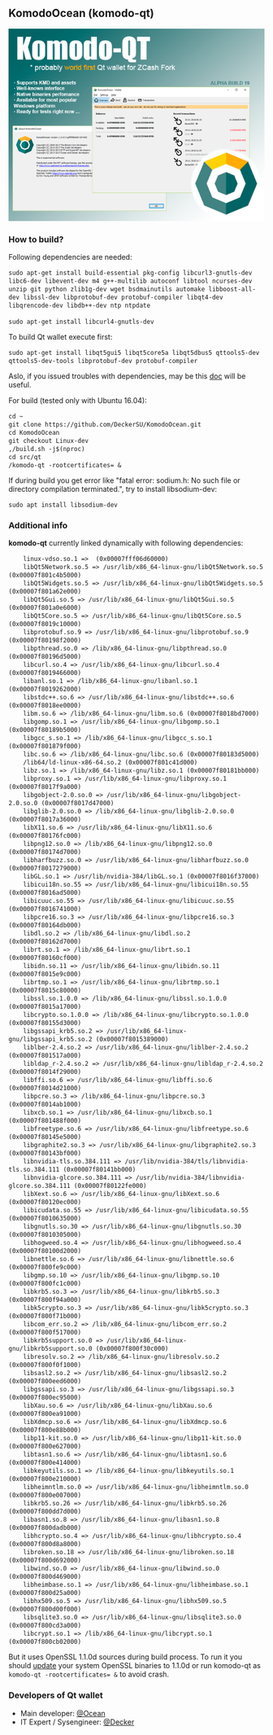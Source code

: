 ## KomodoOcean (komodo-qt) ##

![](https://github.com/DeckerSU/komodo-qt/raw/master/images/image00.png)

### How to build? ###

Following dependencies are needed:

```
sudo apt-get install build-essential pkg-config libcurl3-gnutls-dev libc6-dev libevent-dev m4 g++-multilib autoconf libtool ncurses-dev unzip git python zlib1g-dev wget bsdmainutils automake libboost-all-dev libssl-dev libprotobuf-dev protobuf-compiler libqt4-dev libqrencode-dev libdb++-dev ntp ntpdate

sudo apt-get install libcurl4-gnutls-dev 
```

To build Qt wallet execute first:

```
sudo apt-get install libqt5gui5 libqt5core5a libqt5dbus5 qttools5-dev qttools5-dev-tools libprotobuf-dev protobuf-compiler
```

Aslo, if you issued troubles with dependencies, may be this [doc](https://github.com/bitcoin/bitcoin/blob/master/doc/build-unix.md) will be useful.

For build (tested only with Ubuntu 16.04):

```
cd ~
git clone https://github.com/DeckerSU/KomodoOcean.git
cd KomodoOcean
git checkout Linux-dev
,/build.sh -j$(nproc)
cd src/qt
/komodo-qt -rootcertificates= &
```

If during build you get error like "fatal error: sodium.h: No such file or directory compilation terminated.", try to install libsodium-dev:

```
sudo apt install libsodium-dev
```

### Additional info ###

**komodo-qt** currently linked dynamically with following dependencies:

```
	linux-vdso.so.1 =>  (0x00007fff06d60000)
	libQt5Network.so.5 => /usr/lib/x86_64-linux-gnu/libQt5Network.so.5 (0x00007f801c4b5000)
	libQt5Widgets.so.5 => /usr/lib/x86_64-linux-gnu/libQt5Widgets.so.5 (0x00007f801a62e000)
	libQt5Gui.so.5 => /usr/lib/x86_64-linux-gnu/libQt5Gui.so.5 (0x00007f801a0e6000)
	libQt5Core.so.5 => /usr/lib/x86_64-linux-gnu/libQt5Core.so.5 (0x00007f8019c10000)
	libprotobuf.so.9 => /usr/lib/x86_64-linux-gnu/libprotobuf.so.9 (0x00007f80198f2000)
	libpthread.so.0 => /lib/x86_64-linux-gnu/libpthread.so.0 (0x00007f80196d5000)
	libcurl.so.4 => /usr/lib/x86_64-linux-gnu/libcurl.so.4 (0x00007f8019466000)
	libanl.so.1 => /lib/x86_64-linux-gnu/libanl.so.1 (0x00007f8019262000)
	libstdc++.so.6 => /usr/lib/x86_64-linux-gnu/libstdc++.so.6 (0x00007f8018ee0000)
	libm.so.6 => /lib/x86_64-linux-gnu/libm.so.6 (0x00007f8018bd7000)
	libgomp.so.1 => /usr/lib/x86_64-linux-gnu/libgomp.so.1 (0x00007f80189b5000)
	libgcc_s.so.1 => /lib/x86_64-linux-gnu/libgcc_s.so.1 (0x00007f801879f000)
	libc.so.6 => /lib/x86_64-linux-gnu/libc.so.6 (0x00007f80183d5000)
	/lib64/ld-linux-x86-64.so.2 (0x00007f801c41d000)
	libz.so.1 => /lib/x86_64-linux-gnu/libz.so.1 (0x00007f80181bb000)
	libproxy.so.1 => /usr/lib/x86_64-linux-gnu/libproxy.so.1 (0x00007f8017f9a000)
	libgobject-2.0.so.0 => /usr/lib/x86_64-linux-gnu/libgobject-2.0.so.0 (0x00007f8017d47000)
	libglib-2.0.so.0 => /lib/x86_64-linux-gnu/libglib-2.0.so.0 (0x00007f8017a36000)
	libX11.so.6 => /usr/lib/x86_64-linux-gnu/libX11.so.6 (0x00007f80176fc000)
	libpng12.so.0 => /lib/x86_64-linux-gnu/libpng12.so.0 (0x00007f80174d7000)
	libharfbuzz.so.0 => /usr/lib/x86_64-linux-gnu/libharfbuzz.so.0 (0x00007f8017279000)
	libGL.so.1 => /usr/lib/nvidia-384/libGL.so.1 (0x00007f8016f37000)
	libicui18n.so.55 => /usr/lib/x86_64-linux-gnu/libicui18n.so.55 (0x00007f8016ad5000)
	libicuuc.so.55 => /usr/lib/x86_64-linux-gnu/libicuuc.so.55 (0x00007f8016741000)
	libpcre16.so.3 => /usr/lib/x86_64-linux-gnu/libpcre16.so.3 (0x00007f80164db000)
	libdl.so.2 => /lib/x86_64-linux-gnu/libdl.so.2 (0x00007f80162d7000)
	librt.so.1 => /lib/x86_64-linux-gnu/librt.so.1 (0x00007f80160cf000)
	libidn.so.11 => /usr/lib/x86_64-linux-gnu/libidn.so.11 (0x00007f8015e9c000)
	librtmp.so.1 => /usr/lib/x86_64-linux-gnu/librtmp.so.1 (0x00007f8015c80000)
	libssl.so.1.0.0 => /lib/x86_64-linux-gnu/libssl.so.1.0.0 (0x00007f8015a17000)
	libcrypto.so.1.0.0 => /lib/x86_64-linux-gnu/libcrypto.so.1.0.0 (0x00007f80155d3000)
	libgssapi_krb5.so.2 => /usr/lib/x86_64-linux-gnu/libgssapi_krb5.so.2 (0x00007f8015389000)
	liblber-2.4.so.2 => /usr/lib/x86_64-linux-gnu/liblber-2.4.so.2 (0x00007f801517a000)
	libldap_r-2.4.so.2 => /usr/lib/x86_64-linux-gnu/libldap_r-2.4.so.2 (0x00007f8014f29000)
	libffi.so.6 => /usr/lib/x86_64-linux-gnu/libffi.so.6 (0x00007f8014d21000)
	libpcre.so.3 => /lib/x86_64-linux-gnu/libpcre.so.3 (0x00007f8014ab1000)
	libxcb.so.1 => /usr/lib/x86_64-linux-gnu/libxcb.so.1 (0x00007f801488f000)
	libfreetype.so.6 => /usr/lib/x86_64-linux-gnu/libfreetype.so.6 (0x00007f80145e5000)
	libgraphite2.so.3 => /usr/lib/x86_64-linux-gnu/libgraphite2.so.3 (0x00007f80143bf000)
	libnvidia-tls.so.384.111 => /usr/lib/nvidia-384/tls/libnvidia-tls.so.384.111 (0x00007f80141bb000)
	libnvidia-glcore.so.384.111 => /usr/lib/nvidia-384/libnvidia-glcore.so.384.111 (0x00007f80122fe000)
	libXext.so.6 => /usr/lib/x86_64-linux-gnu/libXext.so.6 (0x00007f80120ec000)
	libicudata.so.55 => /usr/lib/x86_64-linux-gnu/libicudata.so.55 (0x00007f8010635000)
	libgnutls.so.30 => /usr/lib/x86_64-linux-gnu/libgnutls.so.30 (0x00007f8010305000)
	libhogweed.so.4 => /usr/lib/x86_64-linux-gnu/libhogweed.so.4 (0x00007f80100d2000)
	libnettle.so.6 => /usr/lib/x86_64-linux-gnu/libnettle.so.6 (0x00007f800fe9c000)
	libgmp.so.10 => /usr/lib/x86_64-linux-gnu/libgmp.so.10 (0x00007f800fc1c000)
	libkrb5.so.3 => /usr/lib/x86_64-linux-gnu/libkrb5.so.3 (0x00007f800f94a000)
	libk5crypto.so.3 => /usr/lib/x86_64-linux-gnu/libk5crypto.so.3 (0x00007f800f71b000)
	libcom_err.so.2 => /lib/x86_64-linux-gnu/libcom_err.so.2 (0x00007f800f517000)
	libkrb5support.so.0 => /usr/lib/x86_64-linux-gnu/libkrb5support.so.0 (0x00007f800f30c000)
	libresolv.so.2 => /lib/x86_64-linux-gnu/libresolv.so.2 (0x00007f800f0f1000)
	libsasl2.so.2 => /usr/lib/x86_64-linux-gnu/libsasl2.so.2 (0x00007f800eed6000)
	libgssapi.so.3 => /usr/lib/x86_64-linux-gnu/libgssapi.so.3 (0x00007f800ec95000)
	libXau.so.6 => /usr/lib/x86_64-linux-gnu/libXau.so.6 (0x00007f800ea91000)
	libXdmcp.so.6 => /usr/lib/x86_64-linux-gnu/libXdmcp.so.6 (0x00007f800e88b000)
	libp11-kit.so.0 => /usr/lib/x86_64-linux-gnu/libp11-kit.so.0 (0x00007f800e627000)
	libtasn1.so.6 => /usr/lib/x86_64-linux-gnu/libtasn1.so.6 (0x00007f800e414000)
	libkeyutils.so.1 => /lib/x86_64-linux-gnu/libkeyutils.so.1 (0x00007f800e210000)
	libheimntlm.so.0 => /usr/lib/x86_64-linux-gnu/libheimntlm.so.0 (0x00007f800e007000)
	libkrb5.so.26 => /usr/lib/x86_64-linux-gnu/libkrb5.so.26 (0x00007f800dd7d000)
	libasn1.so.8 => /usr/lib/x86_64-linux-gnu/libasn1.so.8 (0x00007f800dadb000)
	libhcrypto.so.4 => /usr/lib/x86_64-linux-gnu/libhcrypto.so.4 (0x00007f800d8a8000)
	libroken.so.18 => /usr/lib/x86_64-linux-gnu/libroken.so.18 (0x00007f800d692000)
	libwind.so.0 => /usr/lib/x86_64-linux-gnu/libwind.so.0 (0x00007f800d469000)
	libheimbase.so.1 => /usr/lib/x86_64-linux-gnu/libheimbase.so.1 (0x00007f800d25a000)
	libhx509.so.5 => /usr/lib/x86_64-linux-gnu/libhx509.so.5 (0x00007f800d00f000)
	libsqlite3.so.0 => /usr/lib/x86_64-linux-gnu/libsqlite3.so.0 (0x00007f800cd3a000)
	libcrypt.so.1 => /lib/x86_64-linux-gnu/libcrypt.so.1 (0x00007f800cb02000)
```

But it uses OpenSSL 1.1.0d sources during build process. To run it you should [update](https://techlist.top/upgrade-openssl-version-1-1-0-ubuntu-server/)  your system OpenSSL binaries to 1.1.0d or run komodo-qt as ```komodo-qt -rootcertificates= &``` to avoid crash.

### Developers of Qt wallet ###

- Main developer: [@Ocean](https://komodo-platform.slack.com/team/U8BRG09EV)
- IT Expert / Sysengineer: [@Decker](https://komodo-platform.slack.com/messages/D5UHJMCJ3)